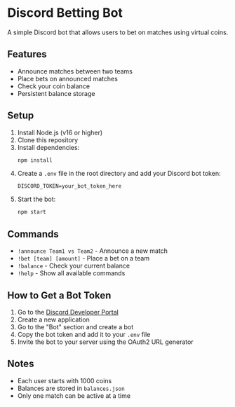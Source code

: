 # Discord Betting Bot

A simple Discord bot that allows users to bet on matches using virtual coins.

## Features

- Announce matches between two teams
- Place bets on announced matches
- Check your coin balance
- Persistent balance storage

## Setup

1. Install Node.js (v16 or higher)
2. Clone this repository
3. Install dependencies:
   ```bash
   npm install
   ```
4. Create a `.env` file in the root directory and add your Discord bot token:
   ```
   DISCORD_TOKEN=your_bot_token_here
   ```
5. Start the bot:
   ```bash
   npm start
   ```

## Commands

- `!announce Team1 vs Team2` - Announce a new match
- `!bet [team] [amount]` - Place a bet on a team
- `!balance` - Check your current balance
- `!help` - Show all available commands

## How to Get a Bot Token

1. Go to the [Discord Developer Portal](https://discord.com/developers/applications)
2. Create a new application
3. Go to the "Bot" section and create a bot
4. Copy the bot token and add it to your `.env` file
5. Invite the bot to your server using the OAuth2 URL generator

## Notes

- Each user starts with 1000 coins
- Balances are stored in `balances.json`
- Only one match can be active at a time 